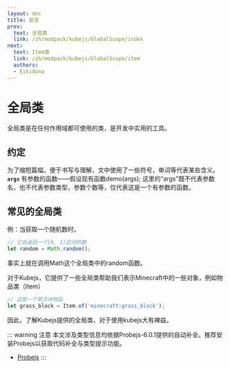 ```yaml
---
layout: doc
title: 前言
prev:
  text: 全局类
  link: /zh/modpack/kubejs/GlobalScope/index
next:
  text: Item类
  link: /zh/modpack/kubejs/GlobalScope/item
  authors:
  - Eikidona
---
```


# 全局类

全局类是在任何作用域都可使用的类，是开发中实用的工具。

## 约定

为了缩短篇幅，便于书写与理解，文中使用了一些符号，单词等代表某些含义。\
**`args`** 有参数的函数——假设现有函数demo(args); 这里的“args”既不代表参数名，也不代表参数类型，参数个数等，仅代表这是一个有参数的函数。

## 常见的全局类

例：当获取一个随机数时。

```js
// 它会返回一个[0, 1)区间的数
let random = Math.random();
```

事实上就在调用Math这个全局类中的random函数。

对于Kubejs，它提供了一些全局类帮助我们表示Minecraft中的一些对象，例如物品类（Item）

```js
// 这是一个草方块物品
let grass_block = Item.of('minecraft:grass_block');
```

因此，了解Kubejs提供的全局类，对于使用kubejs大有裨益。

::: warning 注意
本文涉及类型信息均依据Probejs-6.0.1提供的自动补全。推荐安装Probejs以获取代码补全与类型提示功能。

- [Probejs](https://www.mcmod.cn/class/6486.html)
:::
